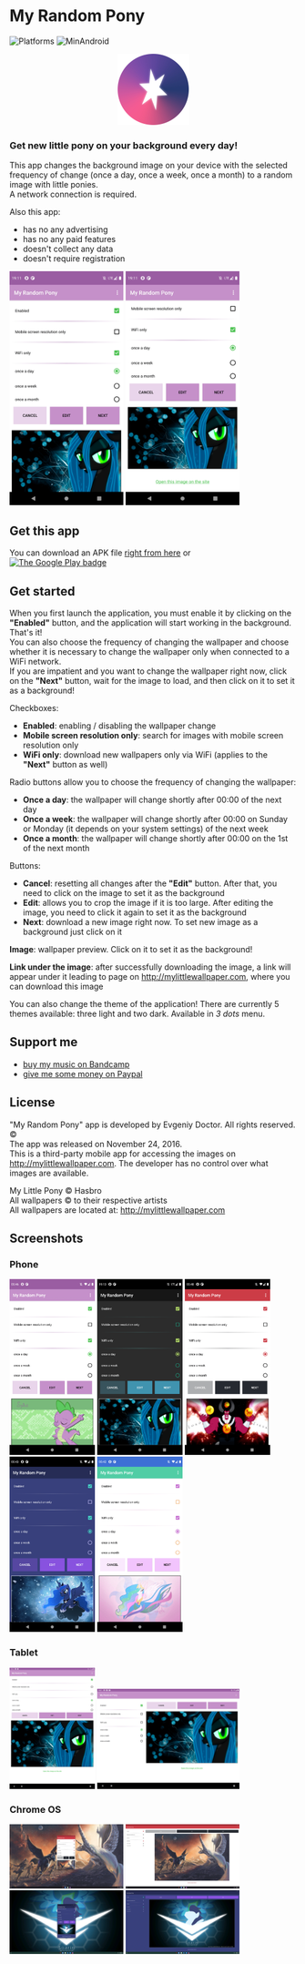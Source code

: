 # My Random Pony
![Platforms](https://img.shields.io/badge/platforms-Android-brightgreen)
![MinAndroid](https://img.shields.io/badge/Min%20Android-4.3-blue)
<!-- ![GitHub release (latest by date)](https://img.shields.io/github/v/release/EvgeniyDoctor/MyRandomPony) -->

<p align="center">
    <img src="https://github.com/EvgeniyDoctor/MyRandomPony/blob/master/icons/full_circle.png?raw=true" width="125" title="My Random Pony logo">
</p>

### Get new little pony on your background every day!

This app changes the background image on your device with the selected frequency of change (once a day, once a week, once a month) to a random image with little ponies.<br>
A network connection is required.<br>

Also this app:
- has no any advertising
- has no any paid features
- doesn't collect any data
- doesn't require registration

<p float="left">
  <img src="https://github.com/EvgeniyDoctor/MyRandomPony/blob/master/screenshots/github/main1.png?raw=true" width="200" title="main activity 1">
  <img src="https://github.com/EvgeniyDoctor/MyRandomPony/blob/master/screenshots/github/main2.png?raw=true" width="200" title="main activity 2">
</p>

## Get this app
You can download an APK file <a href='https://github.com/EvgeniyDoctor/MyRandomPony/releases'>right from here</a> or<br>
<a href='https://play.google.com/store/apps/details?id=ru.EvgeniyDoctor.myrandompony'>
<img src="https://play.google.com/intl/en_us/badges/images/generic/en_badge_web_generic.png?raw=true" target="_blank" alt="The Google Play badge" width="180">
</a>

## Get started
When you first launch the application, you must enable it by clicking on the **"Enabled"** button, and the application will start working in the background. That's it!<br>
You can also choose the frequency of changing the wallpaper and choose whether it is necessary to change the wallpaper only when connected to a WiFi network. <br>
If you are impatient and you want to change the wallpaper right now, click on the **"Next"** button, wait for the image to load, and then click on it to set it as a background!

Checkboxes:
- **Enabled**: enabling / disabling the wallpaper change
- **Mobile screen resolution only**: search for images with mobile screen resolution only
- **WiFi only**: download new wallpapers only via WiFi (applies to the **"Next"** button as well)

Radio buttons allow you to choose the frequency of changing the wallpaper:
- **Once a day**: the wallpaper will change shortly after 00:00 of the next day
- **Once a week**: the wallpaper will change shortly after 00:00 on Sunday or Monday (it depends on your system settings) of the next week
- **Once a month**: the wallpaper will change shortly after 00:00 on the 1st of the next month

Buttons:
- **Cancel**: resetting all changes after the **"Edit"** button. After that, you need to click on the image to set it as the background
- **Edit**: allows you to crop the image if it is too large. After editing the image, you need to click it again to set it as the background
- **Next**: download a new image right now. To set new image as a background just click on it

**Image**: wallpaper preview. Click on it to set it as the background!

**Link under the image**: after successfully downloading the image, a link will appear under it leading to page on http://mylittlewallpaper.com, where you can download this image

You can also change the theme of the application! There are currently 5 themes available: three light and two dark. Available in _3 dots_ menu.

## Support me
- [buy my music on Bandcamp](https://arklysis.bandcamp.com)
- [give me some money on Paypal](https://paypal.me/evgeniydoctor)

## License

"My Random Pony" app is developed by Evgeniy Doctor. All rights reserved. ©<br>
The app was released on November 24, 2016.<br>
This is a third-party mobile app for accessing the images on http://mylittlewallpaper.com. The developer has no control over what images are available.

My Little Pony © Hasbro<br>
All wallpapers © to their respective artists<br>
All wallpapers are located at: http://mylittlewallpaper.com

## Screenshots

### Phone
<p float="left">
  <img src="https://github.com/EvgeniyDoctor/MyRandomPony/blob/master/screenshots/github/phone/Spike.png?raw=true"        width="150" title="Spike">
  <img src="https://github.com/EvgeniyDoctor/MyRandomPony/blob/master/screenshots/github/phone/Chrysalis.png?raw=true"    width="150" title="Chrysalis">
  <img src="https://github.com/EvgeniyDoctor/MyRandomPony/blob/master/screenshots/github/phone/Tirek.png?raw=true"        width="150" title="Tirek">
  <img src="https://github.com/EvgeniyDoctor/MyRandomPony/blob/master/screenshots/github/phone/Luna.png?raw=true"         width="150" title="Luna">
  <img src="https://github.com/EvgeniyDoctor/MyRandomPony/blob/master/screenshots/github/phone/Celestia.png?raw=true"     width="150" title="Celestia">
</p>

### Tablet
<p float="left">
  <img src="https://github.com/EvgeniyDoctor/MyRandomPony/blob/master/screenshots/github/tablet/Screenshot_portrait.png?raw=true"     width="150" title="Screenshot portrait tablet">
  <img src="https://github.com/EvgeniyDoctor/MyRandomPony/blob/master/screenshots/github/tablet/Screenshot_landscape.png?raw=true"    width="250" title="Screenshot landscape tablet">
</p>

### Chrome OS
<p float="left">
  <img src="https://github.com/EvgeniyDoctor/MyRandomPony/blob/master/screenshots/github/chromeos/Screenshot_1_portrait.png?raw=true"     width="200" title="Screenshot portrait Chrome OS">
  <img src="https://github.com/EvgeniyDoctor/MyRandomPony/blob/master/screenshots/github/chromeos/Screenshot_1_landscape.png?raw=true"    width="200" title="Screenshot landscape Chrome OS">
  <img src="https://github.com/EvgeniyDoctor/MyRandomPony/blob/master/screenshots/github/chromeos/Screenshot_2_portrait.png?raw=true"     width="200" title="Screenshot portrait Chrome OS">
  <img src="https://github.com/EvgeniyDoctor/MyRandomPony/blob/master/screenshots/github/chromeos/Screenshot_2_landscape.png?raw=true"    width="200" title="Screenshot landscape Chrome OS">
</p>
